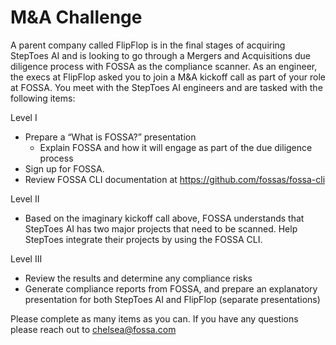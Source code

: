 # M&A Challenge

A parent company called FlipFlop is in the final stages of acquiring StepToes AI and is looking to go through a Mergers and Acquisitions due diligence process 
with FOSSA as the compliance scanner. As an engineer, the execs at FlipFlop asked you to join a M&A kickoff call as part of your role at FOSSA. 
You meet with the StepToes AI engineers and are tasked with the following items:

Level I

- Prepare a “What is FOSSA?” presentation
  - Explain FOSSA and how it will engage as part of the due diligence process
- Sign up for FOSSA.
- Review FOSSA CLI documentation at https://github.com/fossas/fossa-cli

Level II

- Based on the imaginary kickoff call above, FOSSA understands that StepToes AI has two major projects that need to be scanned. Help StepToes integrate their projects by using the FOSSA CLI.

Level III

- Review the results and determine any compliance risks
- Generate compliance reports from FOSSA, and prepare an explanatory presentation for both StepToes AI and FlipFlop (separate presentations)

Please complete as many items as you can. If you have any questions please reach out to chelsea@fossa.com
